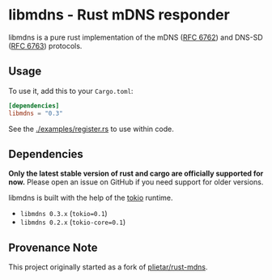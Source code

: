 # libmdns - Rust mDNS responder

libmdns is a pure rust implementation of the mDNS ([RFC 6762]) and DNS-SD ([RFC 6763]) protocols.

[RFC 6762]: https://tools.ietf.org/html/rfc6762
[RFC 6763]: https://tools.ietf.org/html/rfc6763

## Usage

To use it, add this to your `Cargo.toml`:

```toml
[dependencies]
libmdns = "0.3"
```

See the [./examples/register.rs](example) to use within code.

## Dependencies

**Only the latest stable version of rust and cargo are officially supported for now.**
Please open an issue on GitHub if you need support for older versions.

libmdns is built with the help of the [tokio](https://github.com/tokio-rs/tokio) runtime.

* `libmdns 0.3.x` (`tokio=0.1`)
* `libmdns 0.2.x` (`tokio-core=0.1`)

## Provenance Note
This project originally started as a fork of [plietar/rust-mdns](https://github.com/plietar/rust-mdns).
